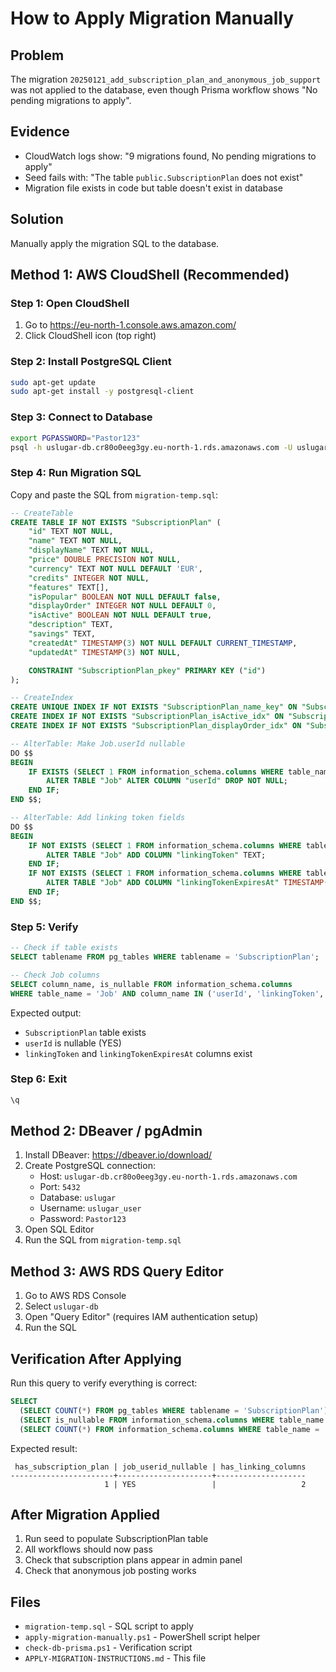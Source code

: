 # How to Apply Migration Manually

## Problem
The migration `20250121_add_subscription_plan_and_anonymous_job_support` was not applied to the database, even though Prisma workflow shows "No pending migrations to apply".

## Evidence
- CloudWatch logs show: "9 migrations found, No pending migrations to apply"
- Seed fails with: "The table `public.SubscriptionPlan` does not exist"
- Migration file exists in code but table doesn't exist in database

## Solution
Manually apply the migration SQL to the database.

## Method 1: AWS CloudShell (Recommended)

### Step 1: Open CloudShell
1. Go to https://eu-north-1.console.aws.amazon.com/
2. Click CloudShell icon (top right)

### Step 2: Install PostgreSQL Client
```bash
sudo apt-get update
sudo apt-get install -y postgresql-client
```

### Step 3: Connect to Database
```bash
export PGPASSWORD="Pastor123"
psql -h uslugar-db.cr80o0eeg3gy.eu-north-1.rds.amazonaws.com -U uslugar_user -d uslugar
```

### Step 4: Run Migration SQL
Copy and paste the SQL from `migration-temp.sql`:

```sql
-- CreateTable
CREATE TABLE IF NOT EXISTS "SubscriptionPlan" (
    "id" TEXT NOT NULL,
    "name" TEXT NOT NULL,
    "displayName" TEXT NOT NULL,
    "price" DOUBLE PRECISION NOT NULL,
    "currency" TEXT NOT NULL DEFAULT 'EUR',
    "credits" INTEGER NOT NULL,
    "features" TEXT[],
    "isPopular" BOOLEAN NOT NULL DEFAULT false,
    "displayOrder" INTEGER NOT NULL DEFAULT 0,
    "isActive" BOOLEAN NOT NULL DEFAULT true,
    "description" TEXT,
    "savings" TEXT,
    "createdAt" TIMESTAMP(3) NOT NULL DEFAULT CURRENT_TIMESTAMP,
    "updatedAt" TIMESTAMP(3) NOT NULL,

    CONSTRAINT "SubscriptionPlan_pkey" PRIMARY KEY ("id")
);

-- CreateIndex
CREATE UNIQUE INDEX IF NOT EXISTS "SubscriptionPlan_name_key" ON "SubscriptionPlan"("name");
CREATE INDEX IF NOT EXISTS "SubscriptionPlan_isActive_idx" ON "SubscriptionPlan"("isActive");
CREATE INDEX IF NOT EXISTS "SubscriptionPlan_displayOrder_idx" ON "SubscriptionPlan"("displayOrder");

-- AlterTable: Make Job.userId nullable
DO $$  
BEGIN
    IF EXISTS (SELECT 1 FROM information_schema.columns WHERE table_name = 'Job' AND column_name = 'userId' AND is_nullable = 'NO') THEN
        ALTER TABLE "Job" ALTER COLUMN "userId" DROP NOT NULL;
    END IF;
END $$;

-- AlterTable: Add linking token fields
DO $$  
BEGIN
    IF NOT EXISTS (SELECT 1 FROM information_schema.columns WHERE table_name = 'Job' AND column_name = 'linkingToken') THEN
        ALTER TABLE "Job" ADD COLUMN "linkingToken" TEXT;
    END IF;
    IF NOT EXISTS (SELECT 1 FROM information_schema.columns WHERE table_name = 'Job' AND column_name = 'linkingTokenExpiresAt') THEN
        ALTER TABLE "Job" ADD COLUMN "linkingTokenExpiresAt" TIMESTAMP(3);
    END IF;
END $$;
```

### Step 5: Verify
```sql
-- Check if table exists
SELECT tablename FROM pg_tables WHERE tablename = 'SubscriptionPlan';

-- Check Job columns
SELECT column_name, is_nullable FROM information_schema.columns 
WHERE table_name = 'Job' AND column_name IN ('userId', 'linkingToken', 'linkingTokenExpiresAt');
```

Expected output:
- `SubscriptionPlan` table exists
- `userId` is nullable (YES)
- `linkingToken` and `linkingTokenExpiresAt` columns exist

### Step 6: Exit
```sql
\q
```

## Method 2: DBeaver / pgAdmin

1. Install DBeaver: https://dbeaver.io/download/
2. Create PostgreSQL connection:
   - Host: `uslugar-db.cr80o0eeg3gy.eu-north-1.rds.amazonaws.com`
   - Port: `5432`
   - Database: `uslugar`
   - Username: `uslugar_user`
   - Password: `Pastor123`
3. Open SQL Editor
4. Run the SQL from `migration-temp.sql`

## Method 3: AWS RDS Query Editor

1. Go to AWS RDS Console
2. Select `uslugar-db`
3. Open "Query Editor" (requires IAM authentication setup)
4. Run the SQL

## Verification After Applying

Run this query to verify everything is correct:

```sql
SELECT 
  (SELECT COUNT(*) FROM pg_tables WHERE tablename = 'SubscriptionPlan') as has_subscription_plan,
  (SELECT is_nullable FROM information_schema.columns WHERE table_name = 'Job' AND column_name = 'userId') as job_userid_nullable,
  (SELECT COUNT(*) FROM information_schema.columns WHERE table_name = 'Job' AND column_name IN ('linkingToken', 'linkingTokenExpiresAt')) as has_linking_columns;
```

Expected result:
```
 has_subscription_plan | job_userid_nullable | has_linking_columns
-----------------------+---------------------+--------------------
                     1 | YES                 |                   2
```

## After Migration Applied

1. Run seed to populate SubscriptionPlan table
2. All workflows should now pass
3. Check that subscription plans appear in admin panel
4. Check that anonymous job posting works

## Files

- `migration-temp.sql` - SQL script to apply
- `apply-migration-manually.ps1` - PowerShell script helper
- `check-db-prisma.ps1` - Verification script
- `APPLY-MIGRATION-INSTRUCTIONS.md` - This file
